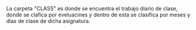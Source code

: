 La carpeta "CLASS" es donde se encuentra el trabajo diario de clase, donde se clafica por eveluacines y dentro de esta se clasifica por meses y dias de clase de dicha asignatura.